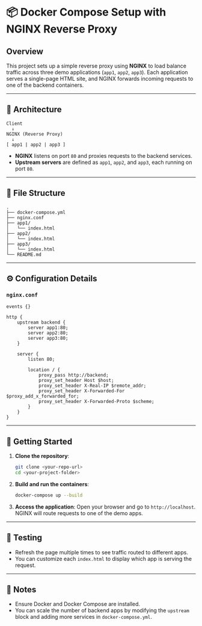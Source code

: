 
# 📦 Docker Compose Setup with NGINX Reverse Proxy

## Overview

This project sets up a simple reverse proxy using **NGINX** to load balance traffic across three demo applications (`app1`, `app2`, `app3`). Each application serves a single-page HTML site, and NGINX forwards incoming requests to one of the backend containers.

---

## 🧱 Architecture

```
Client
  ↓
NGINX (Reverse Proxy)
  ↓
[ app1 | app2 | app3 ]
```

- **NGINX** listens on port `80` and proxies requests to the backend services.
- **Upstream servers** are defined as `app1`, `app2`, and `app3`, each running on port `80`.

---

## 📁 File Structure

```
.
├── docker-compose.yml
├── nginx.conf
├── app1/
│   └── index.html
├── app2/
│   └── index.html
├── app3/
│   └── index.html
└── README.md
```

---

## ⚙️ Configuration Details

### `nginx.conf`

```nginx
events {}

http {
    upstream backend {
        server app1:80;
        server app2:80;
        server app3:80;
    }

    server {
        listen 80;

        location / {
            proxy_pass http://backend;
            proxy_set_header Host $host;
            proxy_set_header X-Real-IP $remote_addr;
            proxy_set_header X-Forwarded-For $proxy_add_x_forwarded_for;
            proxy_set_header X-Forwarded-Proto $scheme;
        }
    }
}
```

---

## 🚀 Getting Started

1. **Clone the repository**:
   ```bash
   git clone <your-repo-url>
   cd <your-project-folder>
   ```

2. **Build and run the containers**:
   ```bash
   docker-compose up --build
   ```

3. **Access the application**:
   Open your browser and go to `http://localhost`. NGINX will route requests to one of the demo apps.

---

## 🧪 Testing

- Refresh the page multiple times to see traffic routed to different apps.
- You can customize each `index.html` to display which app is serving the request.

---

## 📌 Notes

- Ensure Docker and Docker Compose are installed.
- You can scale the number of backend apps by modifying the `upstream` block and adding more services in `docker-compose.yml`.
